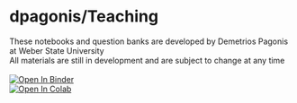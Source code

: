 # dpagonis/Teaching
These notebooks and question banks are developed by Demetrios Pagonis at Weber State University<br>
All materials are still in development and are subject to change at any time<br>
<br>
[![Open In Binder](https://mybinder.org/badge_logo.svg)](https://mybinder.org/v2/gh/dpagonis/Teaching/HEAD)<br>
[![Open In Colab](https://colab.research.google.com/assets/colab-badge.svg)](https://colab.research.google.com/github/dpagonis/Teaching)
